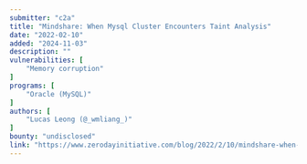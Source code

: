 ```yaml
---
submitter: "c2a"
title: "Mindshare: When Mysql Cluster Encounters Taint Analysis"
date: "2022-02-10"
added: "2024-11-03"
description: ""
vulnerabilities: [
    "Memory corruption"
]
programs: [
    "Oracle (MySQL)"
]
authors: [
    "Lucas Leong (@_wmliang_)"
]
bounty: "undisclosed"
link: "https://www.zerodayinitiative.com/blog/2022/2/10/mindshare-when-mysql-cluster-encounters-taint-analysis"
---
```




